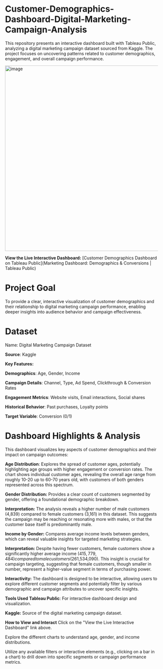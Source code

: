 # Customer-Demographics-Dashboard-Digital-Marketing-Campaign-Analysis


This repository presents an interactive dashboard built with Tableau Public, analyzing a digital marketing campaign dataset sourced from Kaggle. The project focuses on uncovering patterns related to customer demographics, engagement, and overall campaign performance.

<img width="752" height="609" alt="image" src="https://github.com/user-attachments/assets/034efa41-9684-4b76-8f12-856c8458cd71" />


**View the Live Interactive Dashboard:**
[Customer Demographics Dashboard on Tableau Public](Marketing Dashboard: Demographics & Conversions | Tableau Public)


# Project Goal
To provide a clear, interactive visualization of customer demographics and their relationship to digital marketing campaign performance, enabling deeper insights into audience behavior and campaign effectiveness.

# Dataset
Name: Digital Marketing Campaign Dataset

**Source**: Kaggle

**Key Features:**

**Demographics**: Age, Gender, Income

**Campaign Details**: Channel, Type, Ad Spend, Clickthrough & Conversion Rates

**Engagement Metrics**: Website visits, Email interactions, Social shares

**Historical Behavior**: Past purchases, Loyalty points

**Target Variable**: Conversion (0/1)


# Dashboard Highlights & Analysis
This dashboard visualizes key aspects of customer demographics and their impact on campaign outcomes:

**Age Distribution**: Explores the spread of customer ages, potentially highlighting age groups with higher engagement or conversion rates. The chart shows individual customer ages, revealing the overall age range from roughly 10-20 up to 60-70 years old, with customers of both genders represented across this spectrum.

**Gender Distribution:** Provides a clear count of customers segmented by gender, offering a foundational demographic breakdown.

**Interpretation:** The analysis reveals a higher number of male customers (4,839) compared to female customers (3,161) in this dataset. This suggests the campaign may be reaching or resonating more with males, or that the customer base itself is predominantly male.

**Income by Gender:** Compares average income levels between genders, which can reveal valuable insights for targeted marketing strategies.

**Interpretation:** Despite having fewer customers, female customers show a significantly higher average income ($415,779,484) compared to male customers ($261,534,090). This insight is crucial for campaign targeting, suggesting that female customers, though smaller in number, represent a higher-value segment in terms of purchasing power.

**Interactivity:** The dashboard is designed to be interactive, allowing users to explore different customer segments and potentially filter by various demographic and campaign attributes to uncover specific insights.


**Tools Used**
**Tableau Public**: For interactive dashboard design and visualization.

**Kaggle:** Source of the digital marketing campaign dataset.

**How to View and Interact**
Click on the "View the Live Interactive Dashboard" link above.

Explore the different charts to understand age, gender, and income distributions.

Utilize any available filters or interactive elements (e.g., clicking on a bar in a chart) to drill down into specific segments or campaign performance metrics.
